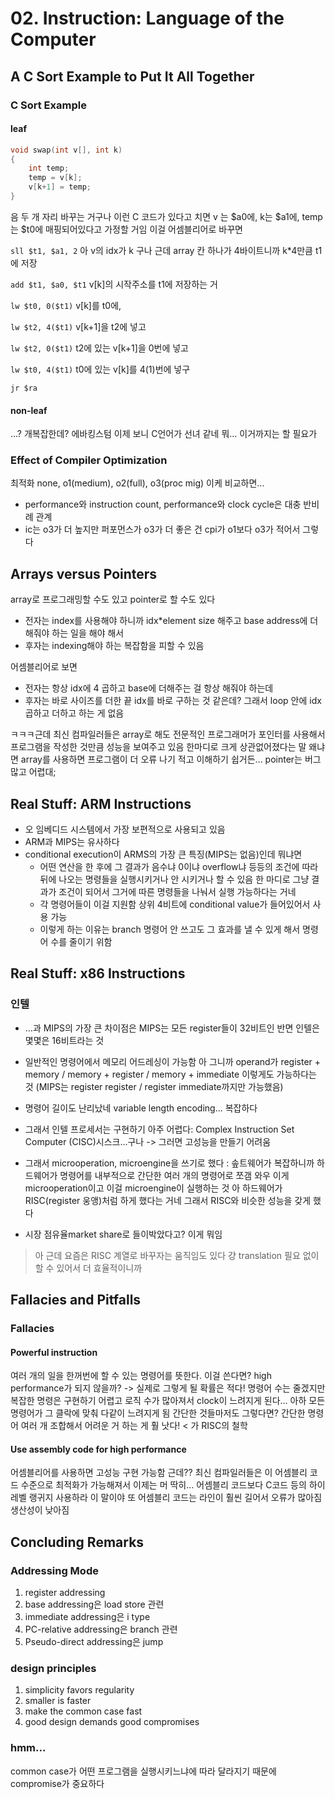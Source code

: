# 02. Instruction: Language of the Computer

## A C Sort Example to Put It All Together

### C Sort Example

#### leaf

```c
void swap(int v[], int k)
{
    int temp;
    temp = v[k];
    v[k+1] = temp;
}
```

음 두 개 자리 바꾸는 거구나 이런 C 코드가 있다고 치면 v 는 $a0에, k는 $a1에, temp는 $t0에 매핑되어있다고 가정할 거임 
이걸 어셈블리어로 바꾸면

`sll $t1, $a1, 2` 아 v의 idx가 k 구나 근데 array 칸 하나가 4바이트니까 k*4만큼 t1에 저장

`add $t1, $a0, $t1` v[k]의 시작주소를 t1에 저장하는 거

`lw $t0, 0($t1)` v[k]를 t0에,

`lw $t2, 4($t1)` v[k+1]을 t2에 넣고

`lw $t2, 0($t1)` t2에 있는 v[k+1]을 0번에 넣고

`lw $t0, 4($t1)` t0에 있는 v[k]를 4(1)번에 넣구

`jr $ra`



#### non-leaf

...? 개복잡한데? 에바킹스텀 이제 보니 C언어가 선녀 같네 뭐... 이거까지는 할 필요가



### Effect of Compiler Optimization

최적화 none, o1(medium), o2(full), o3(proc mig) 이케 비교하면...

* performance와 instruction count, performance와 clock cycle은 대충 반비례 관계
* ic는 o3가 더 높지만 퍼포먼스가 o3가 더 좋은 건 cpi가 o1보다 o3가 적어서 그렇다



## Arrays versus Pointers

array로 프로그래밍할 수도 있고 pointer로 할 수도 있다

* 전자는 index를 사용해야 하니까 idx*element size 해주고 base address에 더해줘야 하는 일을 해야 해서
* 후자는 indexing해야 하는 복잡함을 피할 수 있음



어셈블리어로 보면

* 전자는 항상 idx에 4 곱하고 base에 더해주는 걸 항상 해줘야 하는데
* 후자는 바로 사이즈를 더한 끝 idx를 바로 구하는 것 같은데? 그래서 loop 안에 idx 곱하고 더하고 하는 게 없음



ㅋㅋㅋ근데 최신 컴파일러들은 array로 해도 전문적인 프로그래머가 포인터를 사용해서 프로그램을 작성한 것만큼 성능을 보여주고 있음 한마디로 크게 상관없어졌다는 말
왜냐면 array를 사용하면 프로그램이 더 오류 나기 적고 이해하기 쉽거든... pointer는 버그 많고 어렵대;



## Real Stuff: ARM Instructions

* 오 임베디드 시스템에서 가장 보편적으로 사용되고 있음 
* ARM과 MIPS는 유사하다 
* conditional execution이 ARMS의 가장 큰 특징(MIPS는 없음)인데 뭐냐면
  * 어떤 연산을 한 후에 그 결과가 음수냐 0이냐 overflow냐 등등의 조건에 따라 뒤에 나오는 명령들을 실행시키거나 안 시키거나 할 수 있음
    한 마디로 그냥 결과가 조건이 되어서 그거에 따른 명령들을 나눠서 실행 가능하다는 거네
  * 각 명령어들이 이걸 지원함 상위 4비트에 conditional value가 들어있어서 사용 가능
  * 이렇게 하는 이유는 branch 명령어 안 쓰고도 그 효과를 낼 수 있게 해서 명령어 수를 줄이기 위함



## Real Stuff: x86 Instructions

### 인텔

* ...과 MIPS의 가장 큰 차이점은 MIPS는 모든 register들이 32비트인 반면 인텔은 몇몇은 16비트라는 것

* 일반적인 명령어에서 메모리 어드레싱이 가능함 아 그니까 operand가 register + memory / memory + register / memory + immediate 이렇게도 가능하다는 것 (MIPS는 register register / register immediate까지만 가능했음)

* 명령어 길이도 난리났네 variable length encoding... 복잡하다

* 그래서 인텔 프로세서는 구현하기 아주 어렵다: Complex Instruction Set Computer (CISC)시스크...구나
  -> 그러면 고성능을 만들기 어려움

* 그래서 microoperation, microengine을 쓰기로 했다
  : 솦트웨어가 복잡하니까 하드웨어가 명령어를 내부적으로 간단한 여러 개의 명령어로 쪼갬 와우 이게 microoperation이고 이걸 microengine이 실행하는 것 아 하드웨어가 RISC(register 웅앵)처럼 하게 했다는 거네 그래서 RISC와 비슷한 성능을 갖게 했다

* 시장 점유율market share로 들이박았다고? 이게 뭐임

> 아 근데 요즘은 RISC 계열로 바꾸자는 움직임도 있다 걍 translation 필요 없이 할 수 있어서 더 효율적이니까



## Fallacies and Pitfalls

### Fallacies

#### Powerful instruction

여러 개의 일을 한꺼번에 할 수 있는 명령어를 뜻한다. 이걸 쓴다면? high performance가 되지 않을까?
-> 실제로 그렇게 될 확률은 적다! 명령어 수는 줄겠지만 복잡한 명령은 구현하기 어렵고 로직 수가 많아져서 clock이 느려지게 된다... 아하 모든 명령어가 그 클락에 맞춰 다같이 느려지게 됨 간단한 것들마저도
그렇다면? 간단한 명령어 여러 개 조합해서 어려운 거 하는 게 훨 낫다! < 가 RISC의 철학



#### Use assembly code for high performance

어셈블리어를 사용하면 고성능 구현 가능함 근데?? 최신 컴파일러들은 이 어셈블리 코드 수준으로 최적화가 가능해져서 이제는 머 딱히... 어셈블리 코드보다 C코드 등의 하이레벨 랭귀지 사용하라 이 말이야
또 어셈블리 코드는 라인이 훨씬 길어서 오류가 많아짐 생산성이 낮아짐



## Concluding Remarks

### Addressing Mode

1. register addressing
2. base addressing은 load store 관련
3. immediate addressing은 i type
4. PC-relative addressing은 branch 관련
5. Pseudo-direct addressing은 jump



### design principles

1. simplicity favors regularity
2. smaller is faster
3. make the common case fast
4. good design demands good compromises



### hmm...

common case가 어떤 프로그램을 실행시키느냐에 따라 달라지기 때문에 compromise가 중요하다

